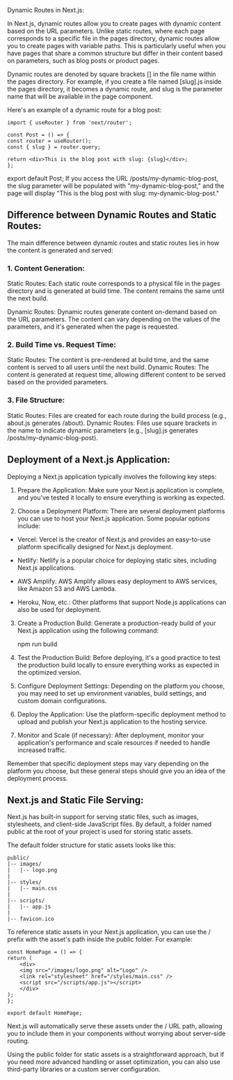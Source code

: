 Dynamic Routes in Next.js:

In Next.js, dynamic routes allow you to create pages with dynamic content based on the URL parameters. Unlike static routes, where each page corresponds to a specific file in the pages directory, dynamic routes allow you to create pages with variable paths. This is particularly useful when you have pages that share a common structure but differ in their content based on parameters, such as blog posts or product pages.

Dynamic routes are denoted by square brackets [] in the file name within the pages directory. For example, if you create a file named [slug].js inside the pages directory, it becomes a dynamic route, and slug is the parameter name that will be available in the page component.

Here's an example of a dynamic route for a blog post:

    import { useRouter } from 'next/router';

    const Post = () => {
    const router = useRouter();
    const { slug } = router.query;

    return <div>This is the blog post with slug: {slug}</div>;
    };

export default Post;
If you access the URL /posts/my-dynamic-blog-post, the slug parameter will be populated with "my-dynamic-blog-post," and the page will display "This is the blog post with slug: my-dynamic-blog-post."

## Difference between Dynamic Routes and Static Routes:

The main difference between dynamic routes and static routes lies in how the content is generated and served:

### 1. Content Generation:

Static Routes: Each static route corresponds to a physical file in the pages directory and is generated at build time. The content remains the same until the next build.

Dynamic Routes: Dynamic routes generate content on-demand based on the URL parameters. The content can vary depending on the values of the parameters, and it's generated when the page is requested.

### 2. Build Time vs. Request Time:
Static Routes: The content is pre-rendered at build time, and the same content is served to all users until the next build.
Dynamic Routes: The content is generated at request time, allowing different content to be served based on the provided parameters.

### 3. File Structure:

Static Routes: Files are created for each route during the build process (e.g., about.js generates /about).
Dynamic Routes: Files use square brackets in the name to indicate dynamic parameters (e.g., [slug].js generates /posts/my-dynamic-blog-post).

## Deployment of a Next.js Application:

Deploying a Next.js application typically involves the following key steps:

1. Prepare the Application: Make sure your Next.js application is complete, and you've tested it locally to ensure everything is working as expected.

2. Choose a Deployment Platform: There are several deployment platforms you can use to host your Next.js application. Some popular options include:

- Vercel: Vercel is the creator of Next.js and provides an easy-to-use platform specifically designed for Next.js deployment.

- Netlify: Netlify is a popular choice for deploying static sites, including Next.js applications.

- AWS Amplify: AWS Amplify allows easy deployment to AWS services, like Amazon S3 and AWS Lambda.

- Heroku, Now, etc.: Other platforms that support Node.js applications can also be used for deployment.

3. Create a Production Build: Generate a production-ready build of your Next.js application using the following command:

    npm run build

4. Test the Production Build: Before deploying, it's a good practice to test the production build locally to ensure everything works as expected in the optimized version.

5. Configure Deployment Settings: Depending on the platform you choose, you may need to set up environment variables, build settings, and custom domain configurations.

6. Deploy the Application: Use the platform-specific deployment method to upload and publish your Next.js application to the hosting service.

7. Monitor and Scale (if necessary): After deployment, monitor your application's performance and scale resources if needed to handle increased traffic.

Remember that specific deployment steps may vary depending on the platform you choose, but these general steps should give you an idea of the deployment process.

## Next.js and Static File Serving:

Next.js has built-in support for serving static files, such as images, stylesheets, and client-side JavaScript files. By default, a folder named public at the root of your project is used for storing static assets.

The default folder structure for static assets looks like this:

    public/
    |-- images/
    |   |-- logo.png
    |
    |-- styles/
    |   |-- main.css
    |
    |-- scripts/
    |   |-- app.js
    |
    |-- favicon.ico

To reference static assets in your Next.js application, you can use the / prefix with the asset's path inside the public folder. For example:

    const HomePage = () => {
    return (
        <div>
        <img src="/images/logo.png" alt="Logo" />
        <link rel="stylesheet" href="/styles/main.css" />
        <script src="/scripts/app.js"></script>
        </div>
    );
    };

    export default HomePage;

Next.js will automatically serve these assets under the / URL path, allowing you to include them in your components without worrying about server-side routing.

Using the public folder for static assets is a straightforward approach, but if you need more advanced handling or asset optimization, you can also use third-party libraries or a custom server configuration.
